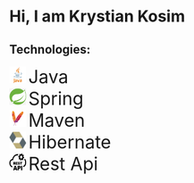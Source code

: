 <h1>Hi, I am Krystian Kosim</h1>
<h2> Technologies: </h2>
<img src="src/java.png" width="30" height="30">   <font size="+3">Java</font> </br>
<img src="src/spring.png" width="30" height="30"> <font size="+3">Spring</font> </br>
<img src="src/maven.png" width="30" height="30"> <font size="+3">Maven</font> </br>
<img src="src/hibernate.png" width="30" height="30"> <font size="+3">Hibernate </font></br>
<img src="src/rest-api.png" width="30" height="30"> <font size="+3">Rest Api</font></br>



